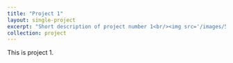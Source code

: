 ```yaml
---
title: "Project 1"
layout: single-project
excerpt: "Short description of project number 1<br/><img src='/images/500x300.png'>"
collection: project
---
```


This is project 1.